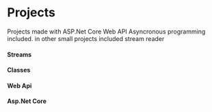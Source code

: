 # Projects
Projects made with ASP.Net Core Web API
Asyncronous programming included.
in other small projects included stream reader
<h4>Streams</h4>
<h4>Classes</h4>
<h4>Web Api</h4>
<h4>Asp.Net Core</h4>




